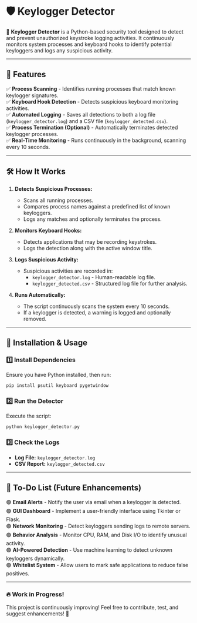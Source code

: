 # 🛡️ Keylogger Detector

🚀 **Keylogger Detector** is a Python-based security tool designed to detect and prevent unauthorized keystroke logging activities. It continuously monitors system processes and keyboard hooks to identify potential keyloggers and logs any suspicious activity.

---

## 📌 Features

✅ **Process Scanning** - Identifies running processes that match known keylogger signatures.  
✅ **Keyboard Hook Detection** - Detects suspicious keyboard monitoring activities.  
✅ **Automated Logging** - Saves all detections to both a log file (`keylogger_detector.log`) and a CSV file (`keylogger_detected.csv`).  
✅ **Process Termination (Optional)** - Automatically terminates detected keylogger processes.  
✅ **Real-Time Monitoring** - Runs continuously in the background, scanning every 10 seconds.

---

## 🛠️ How It Works

1. **Detects Suspicious Processes:**
   - Scans all running processes.
   - Compares process names against a predefined list of known keyloggers.
   - Logs any matches and optionally terminates the process.

2. **Monitors Keyboard Hooks:**
   - Detects applications that may be recording keystrokes.
   - Logs the detection along with the active window title.

3. **Logs Suspicious Activity:**
   - Suspicious activities are recorded in:
     - `keylogger_detector.log` - Human-readable log file.
     - `keylogger_detected.csv` - Structured log file for further analysis.

4. **Runs Automatically:**
   - The script continuously scans the system every 10 seconds.
   - If a keylogger is detected, a warning is logged and optionally removed.

---

## 🚀 Installation & Usage

### 1️⃣ Install Dependencies
Ensure you have Python installed, then run:
```bash
pip install psutil keyboard pygetwindow
```

### 2️⃣ Run the Detector
Execute the script:
```bash
python keylogger_detector.py
```

### 3️⃣ Check the Logs
- **Log File:** `keylogger_detector.log`
- **CSV Report:** `keylogger_detected.csv`

---

## 🔮 To-Do List (Future Enhancements)

🟢 **Email Alerts** - Notify the user via email when a keylogger is detected.  
🟢 **GUI Dashboard** - Implement a user-friendly interface using Tkinter or Flask.  
🟢 **Network Monitoring** - Detect keyloggers sending logs to remote servers.  
🟢 **Behavior Analysis** - Monitor CPU, RAM, and Disk I/O to identify unusual activity.  
🟢 **AI-Powered Detection** - Use machine learning to detect unknown keyloggers dynamically.  
🟢 **Whitelist System** - Allow users to mark safe applications to reduce false positives.

---

### 🔥 Work in Progress!
This project is continuously improving! Feel free to contribute, test, and suggest enhancements! 🚀


